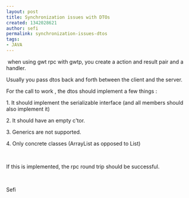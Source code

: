 ```yaml
---
layout: post
title: Synchronization issues with DTOs
created: 1342028621
author: sefi
permalink: synchronization-issues-dtos
tags:
- JAVA
---
```

<p>&nbsp;when using gwt rpc with gwtp, you create a action and result pair and a handler.</p>
<p>Usually you pass dtos back and forth between the client and the server.&nbsp;</p>
<p>For the call to work , the dtos should implement a few things :</p>
<p>1. It should implement the serializable interface (and all members should also implement it)&nbsp;</p>
<p>2. It should have an empty c'tor.&nbsp;</p>
<p>3. Generics are not supported.&nbsp;</p>
<p>4. Only concrete classes (ArrayList as opposed to List)&nbsp;</p>
<p>&nbsp;</p>
<p>If this is implemented, the rpc round trip should be successful.&nbsp;</p>
<p>&nbsp;</p>
<p>Sefi</p>
<p>&nbsp;</p>
